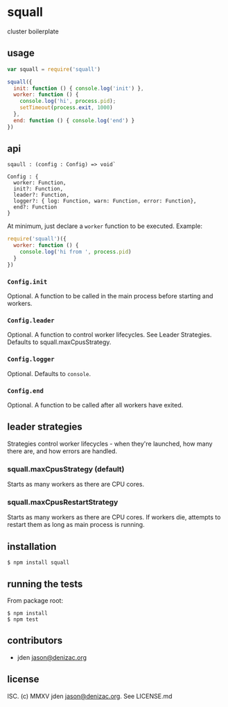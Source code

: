# squall
cluster boilerplate

## usage
```js
var squall = require('squall')

squall({
  init: function () { console.log('init') },
  worker: function () {
    console.log('hi', process.pid);
    setTimeout(process.exit, 1000)
  },
  end: function () { console.log('end') }
})
```


## api

```jsig
sqaull : (config : Config) => void`

Config : {
  worker: Function,
  init?: Function,
  leader?: Function,
  logger?: { log: Function, warn: Function, error: Function},
  end?: Function
}
```

At minimum, just declare a `worker` function to be executed. Example:

```js
require('squall')({
  worker: function () {
    console.log('hi from ', process.pid)
  }
})
```

### `Config.init`
Optional. A function to be called in the main process before starting
and workers.

### `Config.leader`
Optional. A function to control worker lifecycles. See Leader Strategies.
Defaults to squall.maxCpusStrategy.

### `Config.logger`
Optional. Defaults to `console`.

### `Config.end`
Optional. A function to be called after all workers have exited.


## leader strategies

Strategies control worker lifecycles - when they're launched, how many there
are, and how errors are handled.

### squall.maxCpusStrategy (default)
Starts as many workers as there are CPU cores.

### squall.maxCpusRestartStrategy
Starts as many workers as there are CPU cores. If workers die, attempts to
restart them as long as main process is running.


## installation

    $ npm install squall


## running the tests

From package root:

    $ npm install
    $ npm test


## contributors

- jden <jason@denizac.org>


## license

ISC. (c) MMXV jden <jason@denizac.org>. See LICENSE.md
